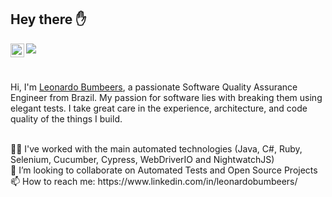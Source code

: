 

<h2> Hey there ✋ </h2>

<a href="https://www.linkedin.com/in/leonardobumbeers/">
  <img align="left" alt="leonardobumbeers's LinkedIN" width="22px" src="https://raw.githubusercontent.com/peterthehan/peterthehan/master/assets/linkedin.svg" />
</a>


![](https://visitor-badge.glitch.me/badge?page_id=leonardobumbeers.leonardobumbeers)

<br />

Hi, I'm [Leonardo Bumbeers](https://www.linkedin.com/in/leonardobumbeers/), a passionate Software Quality Assurance Engineer from Brazil. My passion for software lies with breaking them using elegant tests. I take great care in the experience, architecture, and code quality of the things I build.


<br />
👨‍💻 I've worked with the main automated technologies (Java, C#, Ruby, Selenium, Cucumber, Cypress, WebDriverIO and NightwatchJS)
<br />
👯 I’m looking to collaborate on Automated Tests and Open Source Projects
<br />
📫 How to reach me: https://www.linkedin.com/in/leonardobumbeers/
